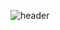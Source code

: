![header](https://capsule-render.vercel.app/api?type=transparent&color=auto&height=300&section=header&text=Welcome%20To%20hanbyeol&fontSize=90)
